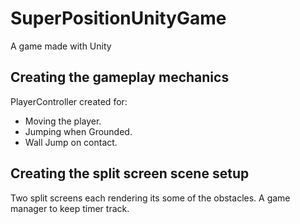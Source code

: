 # SuperPositionUnityGame
A game made with Unity

## Creating the gameplay mechanics
PlayerController created for:
- Moving the player.
- Jumping when Grounded.
- Wall Jump on contact.

## Creating the split screen scene setup
Two split screens each rendering its some of the obstacles.
A game manager to keep timer track.